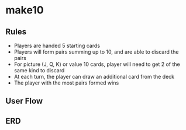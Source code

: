 # make10

## Rules
* Players are handed 5 starting cards
* Players will form pairs summing up to 10, and are able to discard the pairs
* For picture (J, Q, K) or value 10 cards, player will need to get 2 of the same kind to discard
* At each turn, the player can draw an additional card from the deck
* The player with the most pairs formed wins 

## User Flow

## ERD
